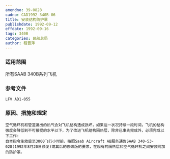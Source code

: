 ```yaml
---
amendno: 39-0828
cadno: CAD1992-340B-06
title: 安装结构防护罩
publishdate: 1992-09-12
effdate: 1992-09-16
tags: 340B
categories: 民航总局
author: 程晋萍
---
```


### 适用范围 
所有SAAB 340B系列飞机

### 参考文件
    LFV AD1-055 

### 原因、措施和规定 
    空气循环机和管道漏出的热气会对飞机结构造成损坏，如果这一状况持续一段时间，飞机的结构强度会降低到不可接受的水平以下，为了改进飞机结构隔热层，除非已事先完成外，必须完成以下工作: 
    自本指令生效后至3000飞行小时前，按照Saab Aircraft AB服务通告SAAB 340-53-028(1992年8月20日颁发)或其后的修改版的要求，在现有的隔热层和空气循环机之间安装附加的防护罩。
